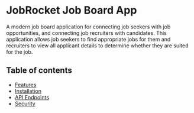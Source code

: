 # JobRocket Job Board App

A modern job board application for connecting job seekers with job opportunities, and connecting job recruiters with candidates. This application allows job seekers to find appropriate jobs for them and recruiters to view all applicant details to determine whether they are suited for the job.

## Table of contents

- [Features](#features)
- [Installation](#installation)
- [API Endpoints](#api-endpoints)
- [Security](#security)
